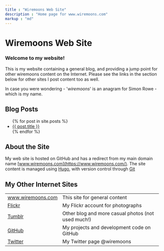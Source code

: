 ```yaml
---
title : "Wiremoons Web Site"
description : "Home page for www.wiremoons.com"
markup : "md"
---
```

# Wiremoons Web Site

### Welcome to my website!

This is my website containing a general blog, and providing a jump point for other wiremoons content on the Internet. Please see the links in the section below for other sites I post content too as well.

In case you were wondering - '*wiremoons*' is an anagram for Simon Rowe - which is my name.

## Blog Posts

<ul>
  {% for post in site.posts %}
    <li>
      <a href="{{ post.url }}">{{ post.title }}</a>
    </li>
  {% endfor %}
</ul>

## About the Site

My web site is hosted on GitHub and has a redirect from my main domain name [www.wiremoons.com](https://www.wiremoons.com/). The site content is managed using <a href="https://gohugo.io/">Hugo</a>, with version control through [Git](http://git-scm.com/)

## My Other Internet Sites

<table width="90%">
<tr><td><a href="https://www.wiremoons.com/">www.wiremoons.com</a></td><td>This site for general content</td></tr>
<tr><td><a href="https://www.flickr.com/photos/wiremoons/">Flickr</a></td><td>My Flickr account for photographs</td></tr>
<tr><td><a href="http://wiremoons.tumblr.com/">Tumblr</a></td><td>Other blog and more casual photos (not used much!)</td></tr>
<tr><td><a href="https://github.com/wiremoons">GitHub</a></td><td>My projects and development code on GitHub</td></tr>
<tr><td><a href="https://twitter.com/wiremoons">Twitter</a></td><td>My Twitter page @wiremoons</td></tr>
</table>
